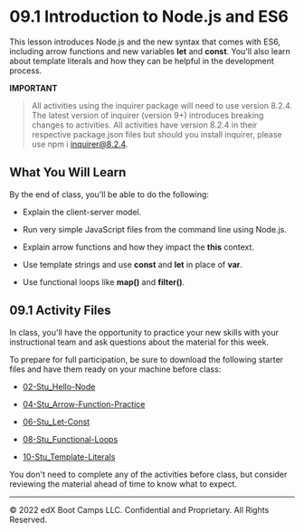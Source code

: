 # 09.1 Introduction to Node.js and ES6
This lesson introduces Node.js and the new syntax that comes with ES6, including arrow functions and new variables **let** and **const**. You'll also learn about template literals and how they can be helpful in the development process.

**IMPORTANT** 
> All activities using the inquirer package will need to use version 8.2.4. The latest version of inquirer (version 9+) introduces breaking changes to activities. All activities have version 8.2.4 in their respective package.json files but should you install inquirer, please use npm i inquirer@8.2.4.

## What You Will Learn
By the end of class, you'll be able to do the following:

* Explain the client-server model.

* Run very simple JavaScript files from the command line using Node.js.

* Explain arrow functions and how they impact the **this** context.

* Use template strings and use **const** and **let** in place of **var**.

* Use functional loops like **map()** and **filter()**.

## 09.1 Activity Files
In class, you'll have the opportunity to practice your new skills with your instructional team and ask questions about the material for this week.

To prepare for full participation, be sure to download the following starter files and have them ready on your machine before class:

* [02-Stu_Hello-Node](https://static.fullstack-bootcamp.com/lesson-files/09-NodeJS/02-Stu_Hello-Node.zip)

* [04-Stu_Arrow-Function-Practice](https://static.fullstack-bootcamp.com/lesson-files/09-NodeJS/04-Stu_Arrow-Function-Practice.zip)

* [06-Stu_Let-Const](https://static.fullstack-bootcamp.com/lesson-files/09-NodeJS/06-Stu_Let-Const.zip)

* [08-Stu_Functional-Loops](https://static.fullstack-bootcamp.com/lesson-files/09-NodeJS/08-Stu_Functional-Loops.zip)

* [10-Stu_Template-Literals](https://static.fullstack-bootcamp.com/lesson-files/09-NodeJS/10-Stu_Template-Literals.zip)

You don't need to complete any of the activities before class, but consider reviewing the material ahead of time to know what to expect.

---
© 2022 edX Boot Camps LLC. Confidential and Proprietary. All Rights Reserved.
